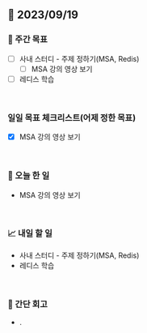 ## 📅 2023/09/19


### 👏 주간 목표

- [ ] 사내 스터디 - 주제 정하기(MSA, Redis)
  - [ ] MSA 강의 영상 보기
- [ ] 레디스 학습

<br/>

### 일일 목표 체크리스트(어제 정한 목표)

- [x] MSA 강의 영상 보기
  
<br/>

### 💯 오늘 한 일

- MSA 강의 영상 보기

<br/>

### 📈 내일 할 일

- 사내 스터디 - 주제 정하기(MSA, Redis)
- 레디스 학습

<br/>

### 🤔 간단 회고

- . 
 
